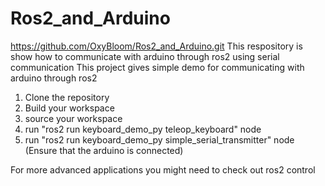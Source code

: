 # Ros2_and_Arduino
https://github.com/OxyBloom/Ros2_and_Arduino.git
This respository is show how to communicate with arduino through ros2 using serial communication
This project gives simple demo for communicating with arduino through ros2

1. Clone the repository
2. Build your workspace
3. source your workspace
4. run "ros2 run keyboard_demo_py teleop_keyboard" node
5. run "ros2 run keyboard_demo_py simple_serial_transmitter" node (Ensure that the arduino is connected)




For more advanced applications you might need to check out ros2 control
